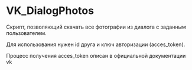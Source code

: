 # VK_DialogPhotos
Скрипт, позволяющий скачать все фотографии из диалога с заданным пользователем.

Для использования нужен id друга и ключ авторизации (acces_token).

Процесс получения acces_token описан в официальной документации vk


